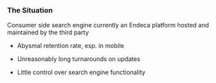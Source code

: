 ### The Situation

Consumer side search engine currently an Endeca platform hosted and maintained by the third party


- Abysmal retention rate, esp. in mobile


- Unreasonably long turnarounds on updates


- Little control over search engine functionality
